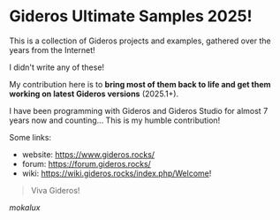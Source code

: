 # Gideros Ultimate Samples 2025!

This is a collection of Gideros projects and examples, gathered over the years from the Internet!

I didn't write any of these!

My contribution here is to **bring most of them back to life and get them working on latest Gideros versions** (2025.1+).

I have been programming with Gideros and Gideros Studio for almost 7 years now and counting... This is my humble contribution!

Some links:
- website: https://www.gideros.rocks/
- forum: https://forum.gideros.rocks/
- wiki: https://wiki.gideros.rocks/index.php/Welcome!


>Viva Gideros!

*mokalux*
